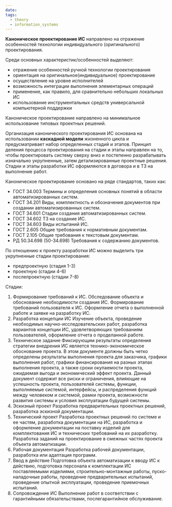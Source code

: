 ```yaml
---
date: 
tags:
  - theory
  - information_systems
---
```

**Каноническое проектирование ИС** направлено на отражение особенностей технологии индивидуального (оригинального) проектирования.

Среди основных характеристик/особенностей выделяют:
- отражение особенностей ручной технологии проектирования
- ориентация на оригинальное(индивидуальное) проектирование
- осуществление на уровне исполнителей
- возможность интеграции выполнения элементарных операций
- применение, как правило, для сравнительно небольших локальных ИС
- использование инструментальных средств универсальной компьютерной поддержки

Каноническое проектирование направлено на минимальное использование типовых проектных решений.

Организация канонического проектирования ИС основана на использовании **каскадной модели** жизненного цикла и предусматривает набор определенных стадий и этапов.
Принцип деления процесса проектирования на стадии и этапы направлен на то, чтобы проектировать систему сверху вниз и постепенно разрабатывать изначально укрупненные, затем детализированные проектные решения.
Стадии и этапы разработки ИС оформляются в договора и в ТЗ на выполнение работ.

Каноническое проектирование основано на ряде стандартов, таких как:
- ГОСТ 34.003
  Термины и определения основных понятий в области автоматизированных систем.
- ГОСТ 34.201
  Виды, комплектность и обозначения документов при создании автоматизированных систем.
- ГОСТ 34.601
  Стадии создания автоматизированных систем.
- ГОСТ 34.602
  ТЗ на создание ИС.
- ГОСТ 34.603
  Виды испытаний ИС.
- ГОСТ 2.605
  Общие требования к нормативным документам.
- ГОСТ 2.105
  Общие требования к текстовым документам.
- РД 50.34.698 (50-34.698)
  Требования к содержанию документов.

По отношению к проекту разработки ИС можно выделить три укрупненные стадии проектирования:
- предпроектную (стадия 1-3)
- проектную (стадии 4-6)
- послепроектную (стадии 7-8)

Стадии:
1. Формирование требований к ИС.
    Обследование объекта и обоснование необходимости создания ИС. Формирование требований пользователя к ИС. Оформление отчета о выполненной работе и заявке на разработку ИС.
2. Разработка концепции ИС
   Изучение объекта, проведение необходимых научно-исследовательских работ, разработка вариантов концепции ИС, удовлетворяющих требованиям пользователей, оформление отчета о проделанной работе.
3. Техническое задание
   Фиксирующим результаты определения стратегии внедрения ИС является технико-экономическое обоснование проекта.
   В этом документе должны быть четко определены результаты выполнения проекта для заказчика, графики выполнения работ, графики финансирования на разных этапах выполнения проекта, а также сроки окупаемости проекта, ожидаемая выгода и экономический эффект проекта. Данный документ содержит все риски и ограничения, влияющие на успешность проекта, пользователей системы, функции, выполняемые системой, интерфейсы, и распределения функций между человеком и системой, рамки проекта, возможности развития системы и условия эксплуатации будущей системы.
4. Эскизный проект
   Разработка предварительных проектных решений, разработка эскизной документации.
5. Технический проект
   Разработка проектных решений по системе и ее частям, разработка документации на ИС, разработка и оформление документации на поставку изделий для комплектования ИС и технических требований на их разработку. Разработка заданий на проектирование в смежных частях проекта объекта автоматизации.
6. Рабочая документация
   Разработка рабочей документации, разработка или адаптация программ.
7. Ввод в действие
   Подготовка объекта автоматизации к вводу ИС к действию, подготовка персонала к комплектации ИС поставляемыми изделиями, строительно-монтажные работы, пуско-наладочные работы, проведение предварительных испытаний, проведение опытной эксплуатации, проведение приемочных испытаний.
8. Сопровождение ИС
   Выполнение работ в соответствии с гарантийными обязательствами, послегарантийное обслуживание.